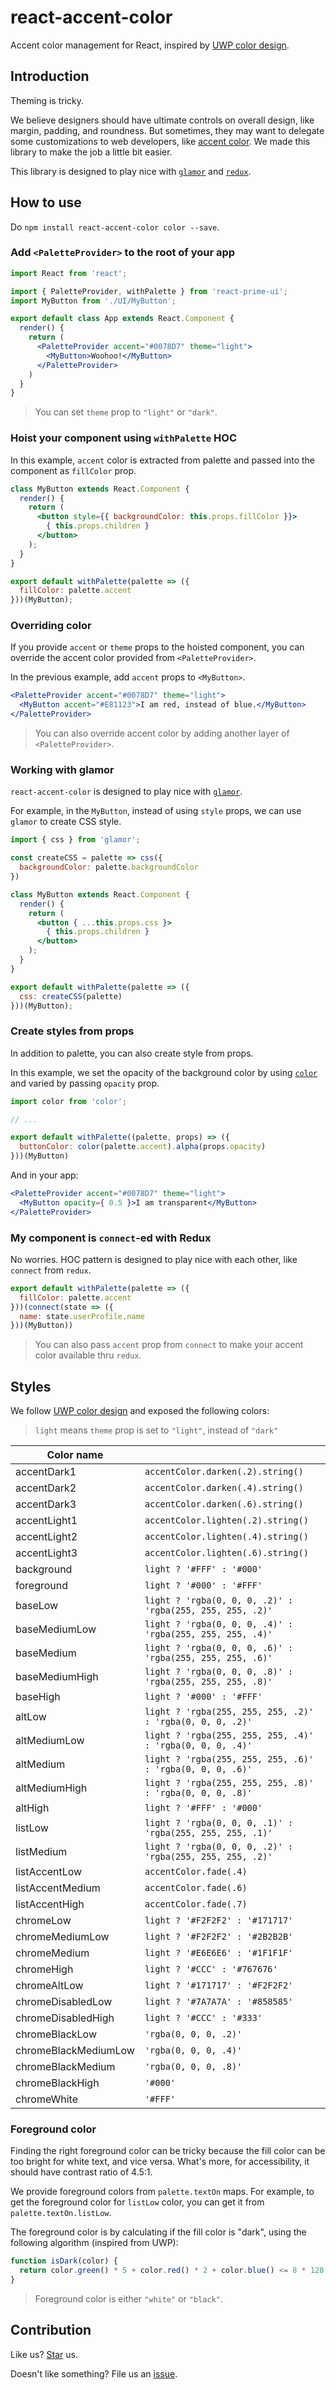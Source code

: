 # react-accent-color

Accent color management for React, inspired by [UWP color design](https://docs.microsoft.com/en-us/windows/uwp/design/style/color).

## Introduction

Theming is tricky.

We believe designers should have ultimate controls on overall design, like margin, padding, and roundness. But sometimes, they may want to delegate some customizations to web developers, like [accent color](https://support.microsoft.com/en-us/help/17144/windows-10-change-desktop-background). We made this library to make the job a little bit easier.

This library is designed to play nice with [`glamor`](https://github.com/threepointone/glamor) and [`redux`](https://github.com/reactjs/redux).

## How to use

Do `npm install react-accent-color color --save`.

### Add `<PaletteProvider>` to the root of your app

```jsx
import React from 'react';

import { PaletteProvider, withPalette } from 'react-prime-ui';
import MyButton from './UI/MyButton';

export default class App extends React.Component {
  render() {
    return (
      <PaletteProvider accent="#0078D7" theme="light">
        <MyButton>Woohoo!</MyButton>
      </PaletteProvider>
    )
  }
}
```

> You can set `theme` prop to `"light"` or `"dark"`.

### Hoist your component using `withPalette` HOC

In this example, `accent` color is extracted from palette and passed into the component as `fillColor` prop.

```jsx
class MyButton extends React.Component {
  render() {
    return (
      <button style={{ backgroundColor: this.props.fillColor }}>
        { this.props.children }
      </button>
    );
  }
}

export default withPalette(palette => ({
  fillColor: palette.accent
}))(MyButton);
```

### Overriding color

If you provide `accent` or `theme` props to the hoisted component, you can override the accent color provided from `<PaletteProvider>`.

In the previous example, add `accent` props to `<MyButton>`.

```jsx
<PaletteProvider accent="#0078D7" theme="light">
  <MyButton accent="#E81123">I am red, instead of blue.</MyButton>
</PaletteProvider>
```

> You can also override accent color by adding another layer of `<PaletteProvider>`.

### Working with glamor

`react-accent-color` is designed to play nice with [`glamor`](https://github.com/threepointone/glamor).

For example, in the `MyButton`, instead of using `style` props, we can use `glamor` to create CSS style.

```jsx
import { css } from 'glamor';

const createCSS = palette => css({
  backgroundColor: palette.backgroundColor
})

class MyButton extends React.Component {
  render() {
    return (
      <button { ...this.props.css }>
        { this.props.children }
      </button>
    );
  }
}

export default withPalette(palette => ({
  css: createCSS(palette)
}))(MyButton);
```

### Create styles from props

In addition to palette, you can also create style from props.

In this example, we set the opacity of the background color by using [`color`](https://npmjs.com/package/color) and varied by passing `opacity` prop.

```jsx
import color from 'color';

// ...

export default withPalette((palette, props) => ({
  buttonColor: color(palette.accent).alpha(props.opacity)
}))(MyButton)
```

And in your app:

```jsx
<PaletteProvider accent="#0078D7" theme="light">
  <MyButton opacity={ 0.5 }>I am transparent</MyButton>
</PaletteProvider>
```

### My component is `connect`-ed with Redux

No worries. HOC pattern is designed to play nice with each other, like `connect` from `redux`.

```jsx
export default withPalette(palette => ({
  fillColor: palette.accent
}))(connect(state => ({
  name: state.userProfile.name
}))(MyButton))
```

> You can also pass `accent` prop from `connect` to make your accent color available thru `redux`.

## Styles

We follow [UWP color design](https://docs.microsoft.com/en-us/windows/uwp/design/style/color) and exposed the following colors:

> `light` means `theme` prop is set to `"light"`, instead of `"dark"`

| Color name | |
| - | - |
| accentDark1 | `accentColor.darken(.2).string()` |
| accentDark2 | `accentColor.darken(.4).string()` |
| accentDark3 | `accentColor.darken(.6).string()` |
| accentLight1 | `accentColor.lighten(.2).string()` |
| accentLight2 | `accentColor.lighten(.4).string()` |
| accentLight3 | `accentColor.lighten(.6).string()` |
| background | `light ? '#FFF' : '#000'` |
| foreground | `light ? '#000' : '#FFF'` |
| baseLow | `light ? 'rgba(0, 0, 0, .2)' : 'rgba(255, 255, 255, .2)'` |
| baseMediumLow | `light ? 'rgba(0, 0, 0, .4)' : 'rgba(255, 255, 255, .4)'` |
| baseMedium | `light ? 'rgba(0, 0, 0, .6)' : 'rgba(255, 255, 255, .6)'` |
| baseMediumHigh | `light ? 'rgba(0, 0, 0, .8)' : 'rgba(255, 255, 255, .8)'` |
| baseHigh | `light ? '#000' : '#FFF'` |
| altLow | `light ? 'rgba(255, 255, 255, .2)' : 'rgba(0, 0, 0, .2)'` |
| altMediumLow | `light ? 'rgba(255, 255, 255, .4)' : 'rgba(0, 0, 0, .4)'` |
| altMedium | `light ? 'rgba(255, 255, 255, .6)' : 'rgba(0, 0, 0, .6)'` |
| altMediumHigh | `light ? 'rgba(255, 255, 255, .8)' : 'rgba(0, 0, 0, .8)'` |
| altHigh | `light ? '#FFF' : '#000'` |
| listLow | `light ? 'rgba(0, 0, 0, .1)' : 'rgba(255, 255, 255, .1)'` |
| listMedium | `light ? 'rgba(0, 0, 0, .2)' : 'rgba(255, 255, 255, .2)'` |
| listAccentLow | `accentColor.fade(.4)` |
| listAccentMedium | `accentColor.fade(.6)` |
| listAccentHigh | `accentColor.fade(.7)` |
| chromeLow | `light ? '#F2F2F2' : '#171717'` |
| chromeMediumLow | `light ? '#F2F2F2' : '#2B2B2B'` |
| chromeMedium | `light ? '#E6E6E6' : '#1F1F1F'` |
| chromeHigh | `light ? '#CCC' : '#767676'` |
| chromeAltLow | `light ? '#171717' : '#F2F2F2'` |
| chromeDisabledLow | `light ? '#7A7A7A' : '#858585'` |
| chromeDisabledHigh | `light ? '#CCC' : '#333'` |
| chromeBlackLow | `'rgba(0, 0, 0, .2)'` |
| chromeBlackMediumLow | `'rgba(0, 0, 0, .4)'` |
| chromeBlackMedium | `'rgba(0, 0, 0, .8)'` |
| chromeBlackHigh | `'#000'` |
| chromeWhite | `'#FFF'` |

### Foreground color

Finding the right foreground color can be tricky because the fill color can be too bright for white text, and vice versa. What's more, for accessibility, it should have contrast ratio of 4.5:1.

We provide foreground colors from `palette.textOn` maps. For example, to get the foreground color for `listLow` color, you can get it from `palette.textOn.listLow`.

The foreground color is by calculating if the fill color is "dark", using the following algorithm (inspired from UWP):

```js
function isDark(color) {
  return color.green() * 5 + color.red() * 2 + color.blue() <= 8 * 128;
}
```

> Foreground color is either `"white"` or `"black"`.

## Contribution

Like us? [Star](https://github.com/compulim/react-accent-color/stargazers) us.

Doesn't like something? File us an [issue](https://github.com/compulim/react-accent-color/issues).
